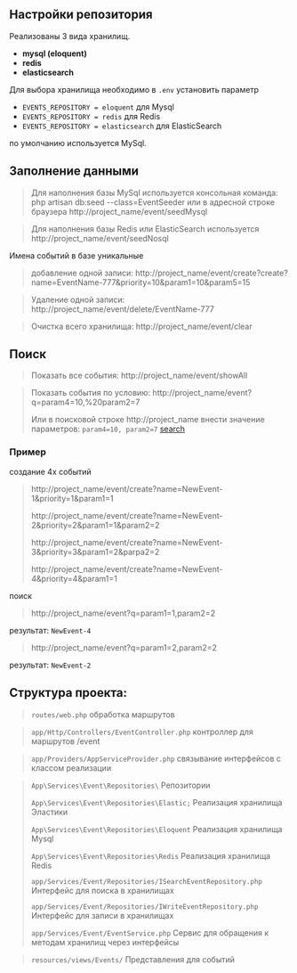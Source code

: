 ## Настройки репозитория

Реализованы 3 вида хранилищ.
- **mysql (eloquent)**
- **redis**
- **elasticsearch**

Для выбора хранилища необходимо в `.env` установить параметр 
- `EVENTS_REPOSITORY = eloquent` для Mysql
- `EVENTS_REPOSITORY = redis` для Redis
- `EVENTS_REPOSITORY = elasticsearch` для ElasticSearch

по умолчанию используется MySql. 
## Заполнение данными

>Для наполнения базы MySql используется консольная команда: php artisan db:seed --class=EventSeeder
или в адресной строке браузера http://project_name/event/seedMysql

>Для наполнения базы Redis или ElasticSearch используется http://project_name/event/seedNosql

Имена событий в базе уникальные

>добавление одной записи:
http://project_name/event/create?create?name=EventName-777&priority=10&param1=10&param5=15

>Удаление одной записи:
http://project_name/event/delete/EventName-777

>Очистка всего хранилища:
http://project_name/event/clear

## Поиск

>Показать все события:
http://project_name/event/showAll

>Показать события по условию:
http://project_name/event?q=param4=10,%20param2=7
> 
> Или в поисковой строке http://project_name внести значение параметров:
> `param4=10, param2=7` <a href="">search</a>


### Пример
создание 4х событий
>http://project_name/event/create?name=NewEvent-1&priority=1&param1=1
> 
>http://project_name/event/create?name=NewEvent-2&priority=2&param1=1&param2=2
> 
>http://project_name/event/create?name=NewEvent-3&priority=3&param1=2&parpa2=2
> 
>http://project_name/event/create?name=NewEvent-4&priority=4&param1=1

поиск
>http://project_name/event?q=param1=1,param2=2

результат: `NewEvent-4`
>http://project_name/event?q=param1=2,param2=2

результат: `NewEvent-2`

## Структура проекта:
>`routes/web.php`
обработка маршрутов

>`app/Http/Controllers/EventController.php`
контроллер для маршрутов /event

>`app/Providers/AppServiceProvider.php` 
связывание интерфейсов с классом реализации

> `App\Services\Event\Repositories\`
Репозитории
> 
> `App\Services\Event\Repositories\Elastic;`
Реализация хранилища Эластики
> 
> `App\Services\Event\Repositories\Eloquent` 
Реализация хранилища Mysql
> 
> `App\Services\Event\Repositories\Redis`
Реализация хранилища Redis
> 
> `app/Services/Event/Repositories/ISearchEventRepository.php`
Интерфейс для поиска в хранилищах
> 
> `app/Services/Event/Repositories/IWriteEventRepository.php`
Интерфейс для записи в хранилищах
> 
> `app/Services/Event/EventService.php`
> Сервис для обращения к методам хранилищ через интерфейсы

> `resources/views/Events/`
Представления для событий
